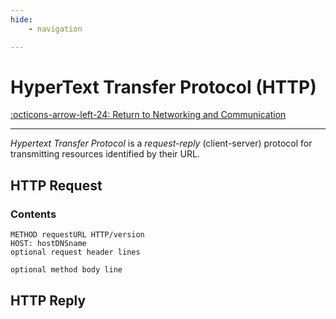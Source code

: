 ```yaml
---
hide:
    - navigation

---
```


# HyperText Transfer Protocol (HTTP)

[:octicons-arrow-left-24: Return to Networking and Communication](/Knowledge-Notebook/Networking-Communication/)

---

*Hypertext Transfer Protocol* is a *request-reply* (client-server) protocol for transmitting resources identified by their URL.

## HTTP Request

### Contents

``` console
METHOD requestURL HTTP/version
HOST: hostDNSname
optional request header lines

optional method body line
```

## HTTP Reply
